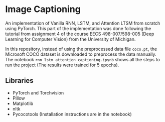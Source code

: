 # Image Captioning

An implementation of Vanilla RNN, LSTM, and Attention LTSM from scratch using PyTorch. This part of the implementation was done following the tutorial from assignment 4 of the course EECS 498-007/598-005 (Deep Learning for Computer Vision) from the University of Michigan.

In this repository, instead of using the preprocessed data file `coco.pt`, the Microsoft COCO dataset is downloaded to preprocess the data manually. The notebook `rnn_lstm_attention_captioning.ipynb` shows all the steps to run the project (The results were trained for 5 epochs).

## Libraries
* PyTorch and Torchvision
* Pillow
* Matplotlib
* nltk
* Pycocotools (Installation instructions are in the notebook)